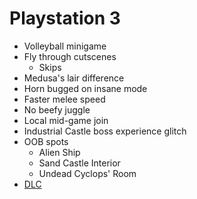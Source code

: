 # Playstation 3

- Volleyball minigame
- Fly through cutscenes
  - Skips
- Medusa's lair difference
- Horn bugged on insane mode
- Faster melee speed
- No beefy juggle
- Local mid-game join
- Industrial Castle boss experience glitch
- OOB spots
  - Alien Ship
  - Sand Castle Interior
  - Undead Cyclops' Room
- [DLC](/Platforms/DLC.md#ps3)
